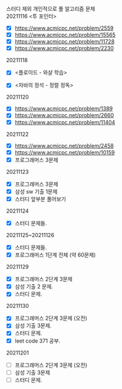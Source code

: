 스터디 제외 개인적으로 풀 알고리즘 문제<br/>
20211116 <투 포인터><br/>
- [x] https://www.acmicpc.net/problem/2559 <br/>
- [x] https://www.acmicpc.net/problem/15565 <br/>
- [x] https://www.acmicpc.net/problem/11728 <br/>
- [x] https://www.acmicpc.net/problem/2230 <br/>

20211118 <br/>
- [x] <플로이드 - 와샬 학습><br/>
- [x] <자바의 정석 - 정렬 정독> <br/>


20211120 <br/>
- [x] https://www.acmicpc.net/problem/1389
- [x] https://www.acmicpc.net/problem/2660
- [x] https://www.acmicpc.net/problem/11404

20211122<br/>
- [x] https://www.acmicpc.net/problem/2458
- [x] https://www.acmicpc.net/problem/10159 
- [x] 프로그래머스 3문제

20211123<br/>
- [x] 프로그래머스 3문제
- [x] 삼성 sw 기출 1문제
- [x] 스터디 앞부분 풀어보기

20211124<br/>
- [x] 스터디 문제들.

20211125~20211126<br/>
- [x] 스터디 문제들.
- [x] 프로그래머스 1단계 전체 (약 60문제)

20211129<br/>
- [x] 프로그래머스 2단계 3문제
- [x] 삼성 기출 2 문제.
- [x] 스터디 문제.

20211130<br>
- [x] 프로그래머스 2단계 3문제 (오전)
- [x] 삼성 기출 3문제.
- [x] 스터디 문제.
- [x] leet code 371 공부.

20211201<br/>
- [ ] 프로그래머스 2단계 3문제 (오전)
- [ ] 삼성 기출 3문제
- [ ] 스터디 문제.